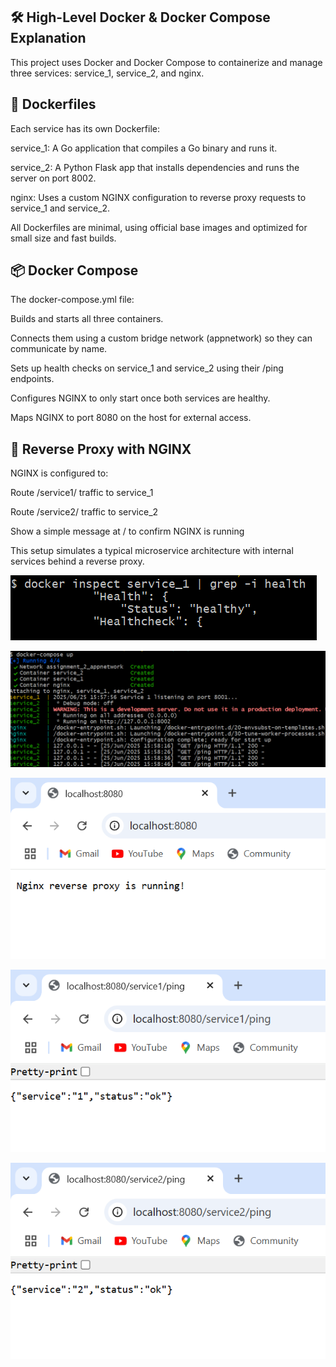 🛠 High-Level Docker & Docker Compose Explanation
---------------------------------------------------
This project uses Docker and Docker Compose to containerize and manage three services: service_1, service_2, and nginx.


🔧 Dockerfiles
-----------------
Each service has its own Dockerfile:

service_1: A Go application that compiles a Go binary and runs it.

service_2: A Python Flask app that installs dependencies and runs the server on port 8002.

nginx: Uses a custom NGINX configuration to reverse proxy requests to service_1 and service_2.

All Dockerfiles are minimal, using official base images and optimized for small size and fast builds.


📦 Docker Compose
---------------------
The docker-compose.yml file:

Builds and starts all three containers.

Connects them using a custom bridge network (appnetwork) so they can communicate by name.

Sets up health checks on service_1 and service_2 using their /ping endpoints.

Configures NGINX to only start once both services are healthy.

Maps NGINX to port 8080 on the host for external access.


🔁 Reverse Proxy with NGINX
-----------------------------
NGINX is configured to:

Route /service1/ traffic to service_1

Route /service2/ traffic to service_2

Show a simple message at / to confirm NGINX is running

This setup simulates a typical microservice architecture with internal services behind a reverse proxy.



![alt text](<Screenshot 2025-06-25 213209.png>) 

![alt text](<Screenshot 2025-06-25 213445.png>) 

![alt text](<Screenshot 2025-06-25 213625.png>)

![alt text](<Screenshot 2025-06-25 213701.png>)

![alt text](<Screenshot 2025-06-25 213715.png>)
